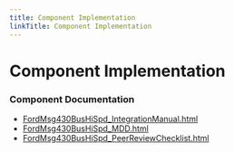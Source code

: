 ```yaml
---
title: Component Implementation
linkTitle: Component Implementation
---
```


# Component Implementation
### Component Documentation

- [FordMsg430BusHiSpd_IntegrationManual.html](doc/FordMsg430BusHiSpd_IntegrationManual.html)
- [FordMsg430BusHiSpd_MDD.html](doc/FordMsg430BusHiSpd_MDD.html)
- [FordMsg430BusHiSpd_PeerReviewChecklist.html](doc/FordMsg430BusHiSpd_PeerReviewChecklist.html)

